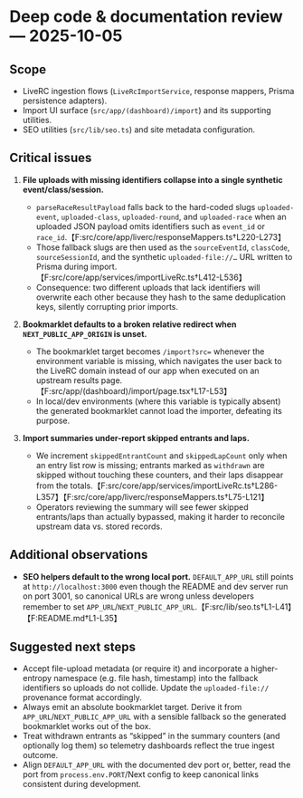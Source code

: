 # Deep code & documentation review — 2025-10-05

## Scope
- LiveRC ingestion flows (`LiveRcImportService`, response mappers, Prisma persistence adapters).
- Import UI surface (`src/app/(dashboard)/import`) and its supporting utilities.
- SEO utilities (`src/lib/seo.ts`) and site metadata configuration.

## Critical issues
1. **File uploads with missing identifiers collapse into a single synthetic event/class/session.**
   - `parseRaceResultPayload` falls back to the hard-coded slugs `uploaded-event`, `uploaded-class`, `uploaded-round`, and `uploaded-race` when an uploaded JSON payload omits identifiers such as `event_id` or `race_id`.【F:src/core/app/liverc/responseMappers.ts†L220-L273】
   - Those fallback slugs are then used as the `sourceEventId`, `classCode`, `sourceSessionId`, and the synthetic `uploaded-file://…` URL written to Prisma during import.【F:src/core/app/services/importLiveRc.ts†L412-L536】
   - Consequence: two different uploads that lack identifiers will overwrite each other because they hash to the same deduplication keys, silently corrupting prior imports.

2. **Bookmarklet defaults to a broken relative redirect when `NEXT_PUBLIC_APP_ORIGIN` is unset.**
   - The bookmarklet target becomes `/import?src=` whenever the environment variable is missing, which navigates the user back to the LiveRC domain instead of our app when executed on an upstream results page.【F:src/app/(dashboard)/import/page.tsx†L17-L53】
   - In local/dev environments (where this variable is typically absent) the generated bookmarklet cannot load the importer, defeating its purpose.

3. **Import summaries under-report skipped entrants and laps.**
   - We increment `skippedEntrantCount` and `skippedLapCount` only when an entry list row is missing; entrants marked as `withdrawn` are skipped without touching these counters, and their laps disappear from the totals.【F:src/core/app/services/importLiveRc.ts†L286-L357】【F:src/core/app/liverc/responseMappers.ts†L75-L121】
   - Operators reviewing the summary will see fewer skipped entrants/laps than actually bypassed, making it harder to reconcile upstream data vs. stored records.

## Additional observations
- **SEO helpers default to the wrong local port.** `DEFAULT_APP_URL` still points at `http://localhost:3000` even though the README and dev server run on port 3001, so canonical URLs are wrong unless developers remember to set `APP_URL`/`NEXT_PUBLIC_APP_URL`.【F:src/lib/seo.ts†L1-L41】【F:README.md†L1-L35】

## Suggested next steps
- Accept file-upload metadata (or require it) and incorporate a higher-entropy namespace (e.g. file hash, timestamp) into the fallback identifiers so uploads do not collide. Update the `uploaded-file://` provenance format accordingly.
- Always emit an absolute bookmarklet target. Derive it from `APP_URL`/`NEXT_PUBLIC_APP_URL` with a sensible fallback so the generated bookmarklet works out of the box.
- Treat withdrawn entrants as “skipped” in the summary counters (and optionally log them) so telemetry dashboards reflect the true ingest outcome.
- Align `DEFAULT_APP_URL` with the documented dev port or, better, read the port from `process.env.PORT`/Next config to keep canonical links consistent during development.
